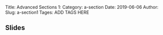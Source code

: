 Title: Advanced Sections 1:
Category: a-section
Date: 2019-06-06
Author: 
Slug: a-section1
Tages: ADD TAGS HERE


## Slides